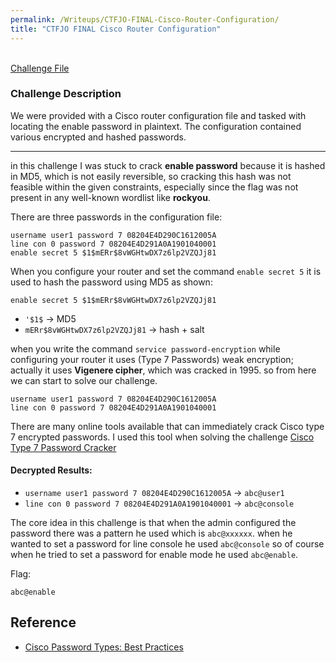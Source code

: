 ```yaml
---
permalink: /Writeups/CTFJO-FINAL-Cisco-Router-Configuration/
title: "CTFJO FINAL Cisco Router Configuration"
---
```

<br>

<a href="{{ '/assets/images/files/CTF-Cisco.pdf' | relative_url }}" target="_blank">
  Challenge File
</a>


### Challenge Description

We were provided with a Cisco router configuration file and tasked with locating the enable password in plaintext. The configuration contained various encrypted and hashed passwords.

---
in this challenge I was stuck to crack **enable password** because it is hashed in MD5, which is not easily reversible, so cracking this hash was not feasible within the given constraints, especially since the flag was not present in any well-known wordlist like **rockyou**.

There are three passwords in the configuration file:
```
username user1 password 7 08204E4D290C1612005A
line con 0 password 7 08204E4D291A0A1901040001
enable secret 5 $1$mERr$8vWGHtwDX7z6lp2VZQJj81
```

When you configure your router and set the command `enable secret 5` it is used to hash the password using MD5 as shown:

```
enable secret 5 $1$mERr$8vWGHtwDX7z6lp2VZQJj81
```
- `'$1$` →  MD5
- `mERr$8vWGHtwDX7z6lp2VZQJj81` → hash + salt


when you write the command `service password-encryption` while configuring your router it uses (Type 7 Passwords) weak encryption; actually it uses **Vigenere cipher**, which was cracked in 1995. so from here we can start to solve our challenge.

```
username user1 password 7 08204E4D290C1612005A
line con 0 password 7 08204E4D291A0A1901040001
```


There are many online tools  available that can immediately crack Cisco type 7 encrypted passwords. I used this tool when solving the challenge  [Cisco Type 7 Password Cracker](https://cisco-type-7-password-cracker.goffinet.org/?utm_source=chatgpt.com)

#### Decrypted Results:

- `username user1 password 7 08204E4D290C1612005A` → `abc@user1`
- `line con 0 password 7 08204E4D291A0A1901040001` → `abc@console`

The core idea in this challenge is that when the admin configured the password there was a pattern he used which is `abc@xxxxxx`. when he wanted to set a password for line console he used `abc@console` so of course when he tried to set a password for enable mode he used `abc@enable`.


Flag: 
```
abc@enable
```


## Reference

- [Cisco Password Types: Best Practices](https://media.defense.gov/2022/Feb/17/2002940795/-1/-1/1/CSI_CISCO_PASSWORD_TYPES_BEST_PRACTICES_20220217.PDF)



